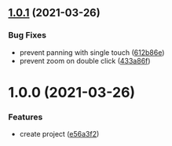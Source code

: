 ## [1.0.1](https://github.com/DerYeger/graph-editor/compare/v1.0.0...v1.0.1) (2021-03-26)


### Bug Fixes

* prevent panning with single touch ([612b86e](https://github.com/DerYeger/graph-editor/commit/612b86e05aceaf4c68e516398dd8dbdfe10fa7ba))
* prevent zoom on double click ([433a86f](https://github.com/DerYeger/graph-editor/commit/433a86fb846ad1b4a7e5a7a16a8e0e6175fbaf78))

# 1.0.0 (2021-03-26)


### Features

* create project ([e56a3f2](https://github.com/DerYeger/graph-editor/commit/e56a3f2775ca43db9ba6b04f3e9c38dd649d3432))
